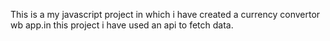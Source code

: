 This is a my javascript project in which i have created a currency convertor wb app.in this project i have used an api to fetch data.
